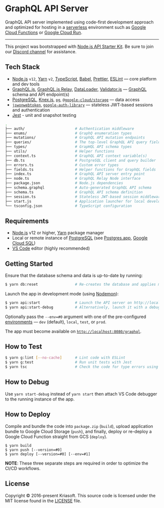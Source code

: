 # GraphQL API Server

GraphQL API server implemented using code-first development approach and
optimized for hosting in a [serverless](https://cloud.google.com/serverless)
environment such as [Google Cloud Functions](https://cloud.google.com/functions)
or [Google Cloud Run](https://cloud.google.com/run).

---

This project was bootstrapped with [Node.js API Starter Kit](https://github.com/kriasoft/nodejs-api-starter).
Be sure to join our [Discord channel](https://discord.com/invite/bSsv7XM) for
assistance.

## Tech Stack

- [Node.js](https://nodejs.org/) `v12`, [Yarn](https://yarnpkg.com/) `v2`, [TypeScript](https://www.typescriptlang.org/), [Babel](https://babeljs.io/), [Prettier](https://prettier.io/), [ESLint](https://eslint.org/) — core platform and dev tools
- [GraphQL.js](https://github.com/graphql/graphql-js), [GraphQL.js Relay](https://github.com/graphql/graphql-relay-js), [DataLoader](https://github.com/graphql/dataloader), [Validator.js](https://github.com/validatorjs/validator.js) — [GraphQL](https://graphql.org/) schema and API endpoint(s)
- [PostgreSQL](https://www.postgresql.org/), [Knex.js](https://knexjs.org/), [`pg`](https://node-postgres.com/), [`@google-cloud/storage`](https://googleapis.dev/nodejs/storage/latest) — data access
- [`jswonwebtoken`](https://github.com/auth0/node-jsonwebtoken), [`google-auth-library`](https://github.com/googleapis/google-auth-library-nodejs) — stateless JWT-based sessions and authentication
- [Jest](https://jestjs.io/) - unit and snapshot testing

```bash
.
├── auth/                       # Authentication middleware
├── enums/                      # GraphQ enumeration types
├── mutations/                  # GraphQL API mutation endpoints
├── queries/                    # The top-level GraphQL API query fields
├── types/                      # GrapHQL API schema types
├── utils/                      # Helper functions
├── context.ts                  # GraphQL API context variable(s)
├── db.ts                       # PostgreSQL client and query builder
├── errors.ts                   # Custom error types
├── fields.ts                   # Helper functions for GraphQL fields
├── index.ts                    # GraphQL API server entry point
├── node.ts                     # GraphQL Relay Node interface
├── package.json                # Node.js dependencies
├── schema.graphql              # Auto-generated GraphQL API schema
├── schema.ts                   # GraphQL API schema definition
├── session.ts                  # Stateless JWT-based session middleware
├── start.js                    # Application launcher for local development
└── tsconfig.json               # TypeScript configuration
```

## Requirements

- [Node.js](https://nodejs.org/) v12 or higher, [Yarn](https://yarnpkg.com/) package manager
- Local or remote instance of [PostgreSQL](https://www.postgresql.org/) (see [Postgres.app](https://postgresapp.com/), [Google Cloud SQL](https://cloud.google.com/sql))
- [VS Code](https://code.visualstudio.com/) editor (highly recommended)

## Getting Started

Ensure that the database schema and data is up-to-date by running:

```bash
$ yarn db:reset                 # Re-creates the database and applies migrations and seeds
```

Launch the app in development mode (using [Nodemon](https://github.com/remy/nodemon)):

```bash
$ yarn api:start                # Launch the API server on http://localhost:8080/
$ yarn api:start-debug          # Alternatively, launch it with a debugger (chrome inspector)
```

Optionally pass the `--env=#0` argument with one of the pre-configured
[environments](../env) — `dev` (default), `local`, `test`, or `prod`.

The app must become available on [`http://localhost:8080/graphql`](http://localhost:8080/graphql).

## How to Test

```bash
$ yarn g:lint [--no-cache]      # Lint code with ESLint
$ yarn g:test                   # Run unit tests with Jest
$ yarn tsc                      # Check the code for type errors using TypeScript
```

## How to Debug

Use `yarn start-debug` instead of `yarn start` then attach VS Code debugger to
the running instance of the app.

## How to Deploy

Compile and bundle the code into `package.zip` (`build`), upload application
bundle to Google Cloud Storage (`push`), and finally, deploy or re-deploy a
Google Cloud Function straight from GCS (`deploy`).

```
$ yarn build
$ yarn push [--version=#0]
$ yarn deploy [--version=#0] [--env=#1]
```

**NOTE**: These three separate steps are required in order to optimize the CI/CD
workflows.

## License

Copyright © 2016-present Kriasoft. This source code is licensed under the MIT license found in the
[LICENSE](https://github.com/kriasoft/nodejs-api-starter/blob/main/LICENSE) file.
